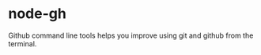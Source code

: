 node-gh
=======

Github command line tools helps you improve using git and github from the terminal.
